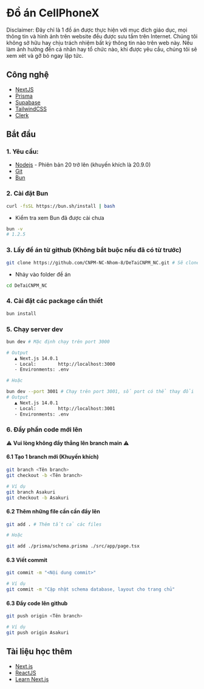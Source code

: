 # Đồ án CellPhoneX

Disclaimer: Đây chỉ là 1 đồ án được thực hiện với mục đích giáo dục, mọi thông tin và hình ảnh trên website đều được sưu tầm trên Internet. Chúng tôi không sở hữu hay chịu trách nhiệm bất kỳ thông tin nào trên web này. Nếu làm ảnh hưởng đến cá nhân hay tổ chức nào, khi được yêu cầu, chúng tôi sẽ xem xét và gỡ bỏ ngay lập tức.

## Công nghệ

- [NextJS](https://nextjs.org/)
- [Prisma](https://www.prisma.io/)
- [Supabase](https://supabase.com/)
- [TailwindCSS](https://tailwindcss.com/)
- [Clerk](https://clerk.com/)

## Bắt đầu

### 1. Yêu cầu:

- [Nodejs](https://nodejs.org/en) - Phiên bản 20 trở lên (khuyến khích là 20.9.0)
- [Git](https://git-scm.com/)
- [Bun](https://bun.sh)

### 2. Cài đặt Bun

```bash
curl -fsSL https://bun.sh/install | bash
```

- Kiểm tra xem Bun đã được cài chưa

```bash
bun -v
# 1.2.5
```

### 3. Lấy đề án từ github (Không bắt buộc nếu đã có từ trước)

```bash
git clone https://github.com/CNPM-NC-Nhom-8/DeTaiCNPM_NC.git # Sẽ clone về trong folder DeTaiCNPM_NC
```

- Nhảy vào folder đề án

```bash
cd DeTaiCNPM_NC
```

### 4. Cài đặt các package cần thiết

```bash
bun install
```

### 5. Chạy server dev

```bash
bun dev # Mặc định chạy trên port 3000

# Output
   ▲ Next.js 14.0.1
   - Local:        http://localhost:3000
   - Environments: .env

# Hoặc

bun dev --port 3001 # Chạy trên port 3001, số port có thể thay đổi
# Output
   ▲ Next.js 14.0.1
   - Local:        http://localhost:3001
   - Environments: .env
```

### 6. Đẩy phần code mới lên

⚠ **Vui lòng không đẩy thẳng lên branch main** ⚠

#### 6.1 Tạo 1 branch mới (Khuyến khích)

```bash
git branch <Tên branch>
git checkout -b <Tên branch>

# Ví dụ
git branch Asakuri
git checkout -b Asakuri
```

#### 6.2 Thêm những file cần cần đẩy lên

```bash
git add . # Thêm tất cả các files

# Hoặc

git add ./prisma/schema.prisma ./src/app/page.tsx
```

#### 6.3 Viết commit

```bash
git commit -m "<Nội dung commit>"

# Ví dụ
git commit -m "Cập nhật schema database, layout cho trang chủ"
```

#### 6.3 Đẩy code lên github

```bash
git push origin <Tên branch>

# Ví dụ
git push origin Asakuri
```

## Tài liệu học thêm

- [Next.js](https://nextjs.org/docs)
- [ReactJS](https://react.dev/)
- [Learn Next.js](https://nextjs.org/learn)
